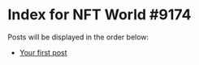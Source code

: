 # Index for NFT World #9174
Posts will be displayed in the order below:

- [Your first post](./001-first.md)

